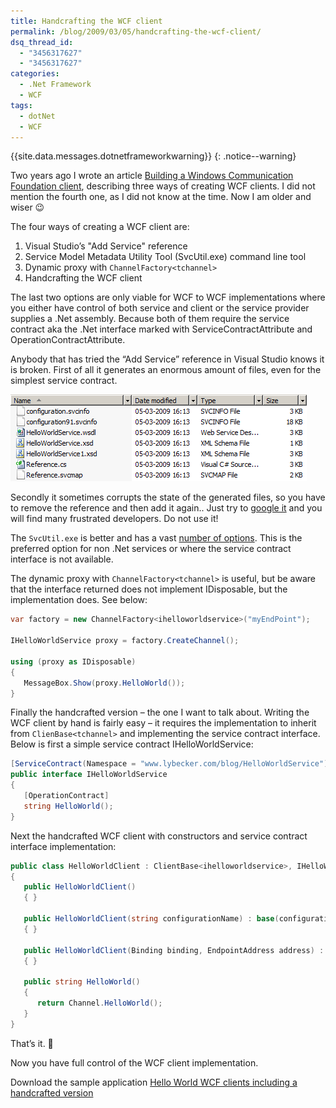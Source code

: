 ```yaml
---
title: Handcrafting the WCF client
permalink: /blog/2009/03/05/handcrafting-the-wcf-client/
dsq_thread_id:
  - "3456317627"
  - "3456317627"
categories:
  - .Net Framework
  - WCF
tags:
  - dotNet
  - WCF
---
```

{{site.data.messages.dotnetframeworkwarning}}
{: .notice--warning}

Two years ago I wrote an article [Building a Windows Communication Foundation client](/blog/2007/01/18/building-a-windows-communication-foundation-client/), describing three ways of creating WCF clients. I did not mention the fourth one, as I did not know at the time. Now I am older and wiser 😉

The four ways of creating a WCF client are:

  1. Visual Studio’s "Add Service" reference
  2. Service Model Metadata Utility Tool (SvcUtil.exe) command line tool
  3. Dynamic proxy with `ChannelFactory<tchannel>`
  4. Handcrafting the WCF client

The last two options are only viable for WCF to WCF implementations where you either have control of both service and client or the service provider supplies a .Net assembly. Because both of them require the service contract aka the .Net interface marked with ServiceContractAttribute and OperationContractAttribute.

Anybody that has tried the “Add Service” reference in Visual Studio knows it is broken. First of all it generates an enormous amount of files, even for the simplest service contract.

![Visual Studio Add Service reference generated files](/wp-content/uploads/addservicereferencegeneratedfiles.png)

Secondly it sometimes corrupts the state of the generated files, so you have to remove the reference and then add it again.. Just try to [google it](http://www.google.com/search?q=%22Add+Service+reference%22+not+working) and you will find many frustrated developers. Do not use it!

The `SvcUtil.exe` is better and has a vast [number of options](http://msdn.microsoft.com/en-us/library/aa347733.aspx). This is the preferred option for non .Net services or where the service contract interface is not available.

The dynamic proxy with `ChannelFactory<tchannel>` is useful, but be aware that the interface returned does not implement IDisposable, but the implementation does. See below:

```csharp
var factory = new ChannelFactory<ihelloworldservice>("myEndPoint");

IHelloWorldService proxy = factory.CreateChannel();

using (proxy as IDisposable)
{
   MessageBox.Show(proxy.HelloWorld());
}
```

Finally the handcrafted version – the one I want to talk about. Writing the WCF client by hand is fairly easy – it requires the implementation to inherit from `ClienBase<tchannel>` and implementing the service contract interface. Below is first a simple service contract IHelloWorldService:

```csharp
[ServiceContract(Namespace = "www.lybecker.com/blog/HelloWorldService")]
public interface IHelloWorldService
{
   [OperationContract]
   string HelloWorld();
}
```

Next the handcrafted WCF client with constructors and service contract interface implementation:

```csharp
public class HelloWorldClient : ClientBase<ihelloworldservice>, IHelloWorldService
{
   public HelloWorldClient()
   { }

   public HelloWorldClient(string configurationName) : base(configurationName)
   { }

   public HelloWorldClient(Binding binding, EndpointAddress address) : base(binding, address)
   { }

   public string HelloWorld()
   {
      return Channel.HelloWorld();
   }
}
```

That’s it. 🙂

Now you have full control of the WCF client implementation.

Download the sample application [Hello World WCF clients including a handcrafted version](/wp-content/uploads/helloworldwcfwithhandcraftedclient.zip)
